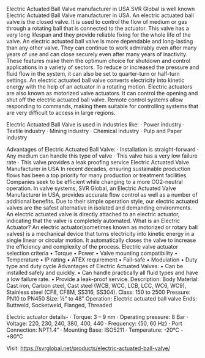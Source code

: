 Electric Actuated Ball Valve manufacturer in USA
SVR Global is well known Electric Actuated Ball Valve manufacturer in USA. An electric actuated ball valve is the closed valve. It is used to control the flow of medium or gas through a rotating ball that is connected to the actuator. This valve has a very long lifespan and they provide reliable fixing for the whole life of the valve. An electric actuated ball valve is more dependable and long-lasting than any other valve. They can continue to work admirably even after many years of use and can close securely even after many years of inactivity. These features make them the optimum choice for shutdown and control applications in a variety of sectors. To reduce or increased the pressure and fluid flow in the system, it can also be set to quarter-turn or half-turn settings.
An electric actuated ball valve converts electricity into kinetic energy with the help of an actuator in a rotating motion. Electric actuators are also known as motorized valve actuators. It can control the opening and shut off the electric actuated ball valve. Remote control systems allow responding to commands, making them suitable for controlling systems that are very difficult to access in large regions.
 
Electric Actuated Ball Valve is used in industries like:
·         Power industry
·         Textile industry
·         Mining industry
·         Chemical industry
·         Pulp and Paper industry
 
Advantages of Electric Actuated Ball Valve:
·        Installation is straight-forward
·        Any medium can handle this type of valve
·        This valve has a very low failure rate
·        This valve provides a leak proofing service
  Electric Actuated Valve Manufacturer in USA
In recent decades, ensuring sustainable production flows has been a top priority for many production or treatment facilities. Companies seek to be efficient while changing to a more CO2-neutral operation. In valve systems, SVR Global, an Electric Actuated Valve Manufacturer in USA,  provides accurate flow control as well as a number of additional benefits. Due to their simple operation style, our electric actuated valves are the safest alternative in isolated and demanding environments.
An electric actuated valve is directly attached to an electric actuator, indicating that the valve is completely automated. 
What is an Electric Actuator?
An electric actuator(sometimes known as motorized or rotary ball valves) is a mechanical device that turns electricity into kinetic energy in a single linear or circular motion. It automatically closes the valve to increase the efficiency and complexity of the process. 
Electric valve actuator selection criteria
•	Torque
•	Power
•	Valve mounting compatibility
•	Temperature
•	IP rating
•	ATEX requirement
•	Fail-safe
•	Modulation
•	Duty type and duty cycle
Advantages of Electric Actuated Valves:
•	Can be installed safely and quickly.
•	Can handle practically all fluid types and have a low failure rate.
•	Provide a leak-proof service.
Description:
Body Material: Cast iron, Carbon steel, Cast steel (WCB, WCC, LCB, LCC, WC6, WC9), Stainless steel (CF8, CF8M, SS316, SS304).
Class: 150 to 2500
Pressure: PN10 to PN450
Size: ½” to 48”
Operation: Electric actuated ball valve
Ends: Buttweld, Socketweld, Flanged, Threaded
 
Electric actuator details-
·        Torque: 3 – 9 nm
·        Operating pressure: 8 Bar
·         Voltage: 220, 230, 240, 380, 400, 440
·         Frequency: {50, 60 Hz}
·        Port Connection: NPT1.4”
·         Mounting Base: ISO5211
·        Temperature: -20°C - +80°C
 
 Visit: https://svrglobal.net/products/electric-actuated-ball-valve/
